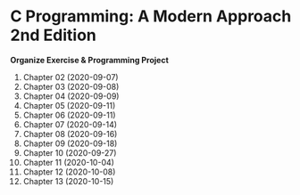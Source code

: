 # C Programming: A Modern Approach 2nd Edition
**Organize Exercise & Programming Project**
1. Chapter 02 (2020-09-07)
2. Chapter 03 (2020-09-08)
3. Chapter 04 (2020-09-09)
4. Chapter 05 (2020-09-11)
5. Chapter 06 (2020-09-11)
6. Chapter 07 (2020-09-14)
7. Chapter 08 (2020-09-16)
8. Chapter 09 (2020-09-18)
9. Chapter 10 (2020-09-27)
10. Chapter 11 (2020-10-04)
11. Chapter 12 (2020-10-08)
12. Chapter 13 (2020-10-15)
